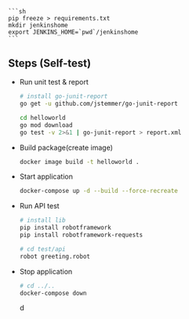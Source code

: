 ## 
    ```sh
    pip freeze > requirements.txt
    mkdir jenkinshome
    export JENKINS_HOME=`pwd`/jenkinshome
    ```
## Steps (Self-test)
- Run unit test & report
    ```sh
    # install go-junit-report
    go get -u github.com/jstemmer/go-junit-report

    cd helloworld
    go mod download
    go test -v 2>&1 | go-junit-report > report.xml
    ```
- Build package(create image)
    ```sh
    docker image build -t helloworld .
    ```
- Start application
    ```sh
    docker-compose up -d --build --force-recreate
    ```
- Run API test
    ```sh
    # install lib
    pip install robotframework
    pip install robotframework-requests

    # cd test/api
    robot greeting.robot
    ```
- Stop application
    ```sh
    # cd ../..
    docker-compose down
    ```

    d